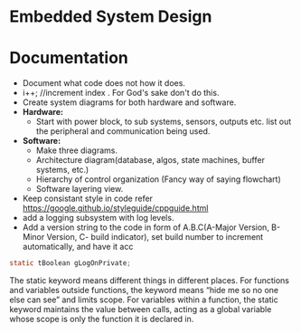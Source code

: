 Embedded System Design
======================

# Documentation
- Document what code does not how it does.
- i++; //increment index . For God's sake don't do this.
- Create system diagrams for both hardware and software.
- __Hardware:__
  - Start with power block, to sub systems,
  sensors, outputs etc. list out the peripheral and communication being used.
- __Software:__
  - Make three diagrams.
  - Architecture diagram(database, algos, state machines, buffer systems, etc.)
  - Hierarchy of control organization (Fancy way of saying flowchart)
  - Software layering view.
- Keep consistant style in code refer https://google.github.io/styleguide/cppguide.html
- add a logging subsystem with log levels.
- Add a version string to the code in form of A.B.C(A-Major Version, B-Minor Version, C- build indicator), set build number to increment automatically, and have it acc

```C
static tBoolean gLogOnPrivate;
```
The static keyword means different things in different places. For functions and variables outside functions, the keyword means “hide me so no one else can see” and limits scope. For variables within a function, the static keyword maintains the value between calls, acting as a global variable whose scope is only the function it is declared in.